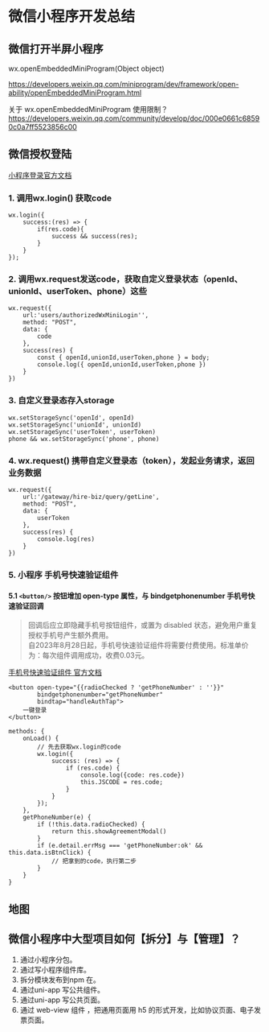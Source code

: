 # 微信小程序开发总结

## 微信打开半屏小程序

wx.openEmbeddedMiniProgram(Object object)

https://developers.weixin.qq.com/miniprogram/dev/framework/open-ability/openEmbeddedMiniProgram.html

关于 wx.openEmbeddedMiniProgram 使用限制？
https://developers.weixin.qq.com/community/develop/doc/000e0661c68590c0a7ff5523856c00

## 微信授权登陆

[小程序登录官方文档](https://developers.weixin.qq.com/miniprogram/dev/framework/open-ability/login.html)

### 1. 调用wx.login() 获取code

```
wx.login({
    success:(res) => {
        if(res.code){
            success && success(res);
        }
    }
});
```

### 2. 调用wx.request发送code，获取自定义登录状态（openId、unionId、userToken、phone）这些
```
wx.request({
    url:'users/authorizedWxMiniLogin'',
    method: "POST",
    data: {
        code
    },
    success(res) {
        const { openId,unionId,userToken,phone } = body;
        console.log({ openId,unionId,userToken,phone })
    }
})
```

### 3. 自定义登录态存入storage

```
wx.setStorageSync('openId', openId)
wx.setStorageSync('unionId', unionId)
wx.setStorageSync('userToken', userToken)
phone && wx.setStorageSync('phone', phone)
```

### 4. wx.request() 携带自定义登录态（token），发起业务请求，返回业务数据

```
wx.request({
    url:'/gateway/hire-biz/query/getLine',
    method: "POST",
    data: {
        userToken
    },
    success(res) {
        console.log(res)
    }
})
```

### 5. 小程序 手机号快速验证组件

#### 5.1 `<button/>` 按钮增加 open-type 属性，与 bindgetphonenumber 手机号快速验证回调

> 回调后应立即隐藏手机号按钮组件，或置为 disabled 状态，避免用户重复授权手机号产生额外费用。  
> 自2023年8月28日起，手机号快速验证组件将需要付费使用。标准单价为：每次组件调用成功，收费0.03元。

[手机号快速验证组件 官方文档](https://developers.weixin.qq.com/miniprogram/dev/framework/open-ability/getPhoneNumber.html)

```
<button open-type="{{radioChecked ? 'getPhoneNumber' : ''}}"
        bindgetphonenumber="getPhoneNumber"
        bindtap="handleAuthTap">
    一键登录
</button>

methods: {
    onLoad() {
        // 先去获取wx.login的code
        wx.login({
            success: (res) => {
                if (res.code) {
                    console.log({code: res.code})
                    this.JSCODE = res.code;
                }
            }
        });
    },
    getPhoneNumber(e) {
        if (!this.data.radioChecked) {
            return this.showAgreementModal()
        }
        if (e.detail.errMsg === 'getPhoneNumber:ok' && this.data.isBtnClick) {
            // 把拿到的code，执行第二步
        }
    }
}
```

## 地图

## 微信小程序中大型项目如何【拆分】与【管理】？

1. 通过小程序分包。
2. 通过写小程序组件库。
3. 拆分模块发布到npm 在。
4. 通过uni-app 写公共组件。
5. 通过uni-app 写公共页面。
6. 通过 web-view 组件 ，把通用页面用 h5 的形式开发，比如协议页面、电子发票页面。
